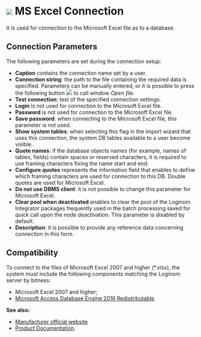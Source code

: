 # ![ ](../../../images/icons/data-sources/file-excel_default.svg) MS Excel Connection

It is used for connection to the Microsoft Excel file as to a database.

## Connection Parameters

The following parameters are set during the connection setup:

* **Caption** contains the connection name set by a user.
* **Connection string**: the path to the file containing the required data is specified. Parameters can be manually entered, or it is possible to press the following button ![ ](../../../images/extjs-theme/form/open-trigger/open-trigger_default.svg) to call window *Open file*.
* **Test connection**: test of the specified connection settings.
* **Login** is not used for connection to the Microsoft Excel file.
* **Password** is not used for connection to the Microsoft Excel file.
* **Save password**: when connecting to the Microsoft Excel file, this parameter is not used.
* **Show system tables**: when selecting this flag in the import wizard that uses this connection, the system DB tables available to a user become visible.
* **Quote names**: if the database objects names (for example, names of tables, fields) contain spaces or reserved characters, it is required to use framing characters fixing the name start and end.
* **Configure quotes** represents the information field that enables to define which framing characters are used for connection to this DB. Double quotes are used for Microsoft Excel.
* **Do not use DBMS client**: it is not possible to change this parameter for Microsoft Excel.
* **Clear pool when deactivated** enables to clear the pool of the Loginom Integrator packages frequently used in the batch processing saved for quick call upon the node deactivation. This parameter is disabled by default.
* **Description**: it is possible to provide any reference data concerning connection in this form.

## Compatibility

To connect to the files of Microsoft Excel 2007 and higher (*.xlsx), the system must include the following components matching the Loginom server by bitness:
* Microsoft Excel 2007 and higher;
* [Microsoft Access Database Engine 2016 Redistributable](https://www.microsoft.com/en-us/download/details.aspx?id=54920).

**See also:**

* [Manufacturer official website](https://www.microsoft.com/ru-ru)
* [Product Documentation](https://docs.microsoft.com/ru-ru/).
